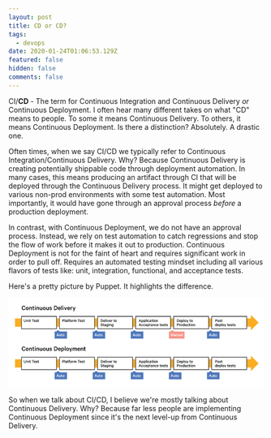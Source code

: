 ```yaml
---
layout: post
title: CD or CD?
tags:
  - devops
date: 2020-01-24T01:06:53.129Z
featured: false
hidden: false
comments: false
---
```

CI/**CD** - The term for Continuous Integration and Continuous Delivery *or* Continuous Deployment. I often hear many different takes on what "CD" means to people. To some it means Continuous Delivery. To others, it means Continuous Deployment. Is there a distinction? Absolutely. A drastic one. 

<!--more--> 

Often times, when we say CI/CD we typically refer to Continuous Integration/Continuous Delivery. Why? Because Continuous Delivery is creating potentially shippable code through deployment automation. In many cases, this means producing an artifact through CI that will be deployed through the Continuous Delivery process. It might get deployed to various non-prod environments with some test automation. Most importantly, it would have gone through an approval process *before* a production deployment. 

In contrast, with Continuous Deployment, we do not have an approval process. Instead, we rely on test automation to catch regressions and stop the flow of work before it makes it out to production. Continuous Deployment is not for the faint of heart and requires significant work in order to pull off. Requires an automated testing mindset including all various flavors of tests like: unit, integration, functional, and acceptance tests.

Here's a pretty picture by Puppet. It highlights the difference.

![](/assets/uploads/puppet_continuous_diagram.gif "Continuous Delivery vs Continuous Deployment by Puppet")

So when we talk about CI/CD, I believe we're mostly talking about Continuous Delivery. Why? Because far less people are implementing Continuous Deployment since it's the next level-up from Continuous Delivery.
